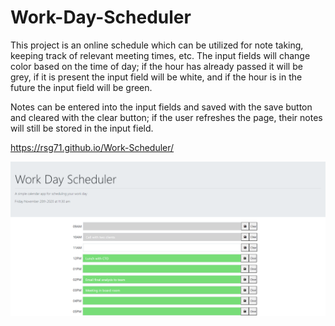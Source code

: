 # Work-Day-Scheduler

This project is an online schedule which can be utilized for note taking, keeping track of relevant meeting times, etc. The input fields will change color based on the time of day; if the hour has already passed it will be grey, if it is present the input field will be white, and if the hour is in the future the input field will be green. 

Notes can be entered into the input fields and saved with the save button and cleared with the clear button; if the user refreshes the page, their notes will still be stored in the input field.


https://rsg71.github.io/Work-Scheduler/

<img src="imgs/scheduler.PNG" alt="Work Scheduler">